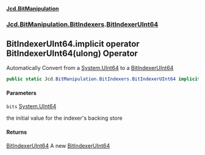 #### [Jcd.BitManipulation](index.md 'index')
### [Jcd.BitManipulation.BitIndexers](Jcd.BitManipulation.BitIndexers.md 'Jcd.BitManipulation.BitIndexers').[BitIndexerUInt64](Jcd.BitManipulation.BitIndexers.BitIndexerUInt64.md 'Jcd.BitManipulation.BitIndexers.BitIndexerUInt64')

## BitIndexerUInt64.implicit operator BitIndexerUInt64(ulong) Operator

Automatically Convert from a [System.UInt64](https://docs.microsoft.com/en-us/dotnet/api/System.UInt64 'System.UInt64')
to
a [BitIndexerUInt64](Jcd.BitManipulation.BitIndexers.BitIndexerUInt64.md 'Jcd.BitManipulation.BitIndexers.BitIndexerUInt64')

```csharp
public static Jcd.BitManipulation.BitIndexers.BitIndexerUInt64 implicit operator BitIndexerUInt64(ulong bits);
```
#### Parameters

<a name='Jcd.BitManipulation.BitIndexers.BitIndexerUInt64.op_ImplicitJcd.BitManipulation.BitIndexers.BitIndexerUInt64(ulong).bits'></a>

`bits` [System.UInt64](https://docs.microsoft.com/en-us/dotnet/api/System.UInt64 'System.UInt64')

the initial value for the indexer's backing store

#### Returns

[BitIndexerUInt64](Jcd.BitManipulation.BitIndexers.BitIndexerUInt64.md 'Jcd.BitManipulation.BitIndexers.BitIndexerUInt64')
A
new [BitIndexerUInt64](Jcd.BitManipulation.BitIndexers.BitIndexerUInt64.md 'Jcd.BitManipulation.BitIndexers.BitIndexerUInt64')